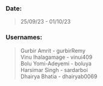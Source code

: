 ### Date: 

> 25/09/23 - 01/10/23

### Usernames:

> Gurbir Amrit        - gurbirRemy<br>
> Vinu Ihalagamage    - vinui409<br>
> Bolu Yomi-Adeyemi   - boluya<br>
> Harsimar Singh      - sardarboi<br>
> Dhairya Bhatia      - dhairyab0069<br>



